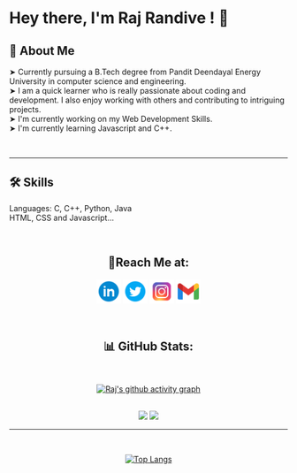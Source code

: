 # **Hey there, I'm Raj Randive !** 👋


## 🚀 **About Me**  
&#10148; Currently pursuing a B.Tech degree from Pandit Deendayal Energy University in computer science and engineering.  
&#10148; I am a quick learner who is really passionate about coding and development. I also enjoy working with others and contributing to intriguing projects.  
&#10148; I'm currently working on my Web Development Skills.  
&#10148; I'm currently learning Javascript and C++.

<br>

---

## 🛠 **Skills**
Languages: C, C++, Python, Java  
HTML, CSS and Javascript...

<br>

<div align = "center">

## 🔗**Reach Me at:**

<a href="https://www.linkedin.com/in/rajrandive14/"><img src="Logos/linkedin-circled-96.png" alt= "Linkedin" width="44px"></a>
<a href="https://twitter.com/RajRandive_"><img src="Logos/twitter-circled-96.png" alt= "Twitter" width="44px"></a>
<a href="https://www.instagram.com/raj_xiv.v_/"><img src="Logos/Instagram-96.png" alt= "Instagram" width="44px"></a>
<a href="mailto: randiveraj1405@gmail.com"><img src="Logos/gmail-96.png" alt= "Email" width="44px"></a>

<br>

<div align="Center">

## 📊 GitHub Stats:

<br>


[![Raj's github activity graph](https://activity-graph.herokuapp.com/graph?username=Raj-Randive&theme=react-dark)](https://github.com/ashutosh00710/github-readme-activity-graph)

<br>


<div align="center">
  <a href="https://github.com/anuraghazra/github-readme-stats"><img width="49%" src="https://github-readme-stats.vercel.app/api?username=Raj-Randive&theme=radical&show_icons=true" /></a>
  <a href="https://git.io/streak-stats"><img width="49%" src="https://github-readme-streak-stats.herokuapp.com/?user=Raj-Randive&theme=radical&show_icons=true" /></a>
</div>


---

<br>

[![Top Langs](https://github-readme-stats.vercel.app/api/top-langs/?username=Raj-Randive&layout=compact&theme=radical&langs_count=6&hide=jupyter%20notebook)](https://github.com/anuraghazra/github-readme-stats)

</div>